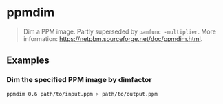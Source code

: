 # ppmdim

> Dim a PPM image. Partly superseded by `pamfunc -multiplier`. More information: <https://netpbm.sourceforge.net/doc/ppmdim.html>.

## Examples

### Dim the specified PPM image by dimfactor

```bash
ppmdim 0.6 path/to/input.ppm > path/to/output.ppm
```
